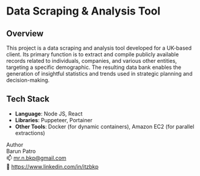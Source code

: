# Data Scraping & Analysis Tool

## Overview

This project is a data scraping and analysis tool developed for a UK-based client. Its primary function is to extract and compile publicly available records related to individuals, companies, and various other entities, targeting a specific demographic. The resulting data bank enables the generation of insightful statistics and trends used in strategic planning and decision-making.

## Tech Stack

- **Language**: Node JS, React
- **Libraries**: Puppeteer, Portainer
- **Other Tools**: Docker (for dynamic containers), Amazon EC2 (for parallel extractions)

Author \
Barun Patro \
📫 mr.n.bkp@gmail.com \
🔗 https://www.linkedin.com/in/itzbkp
